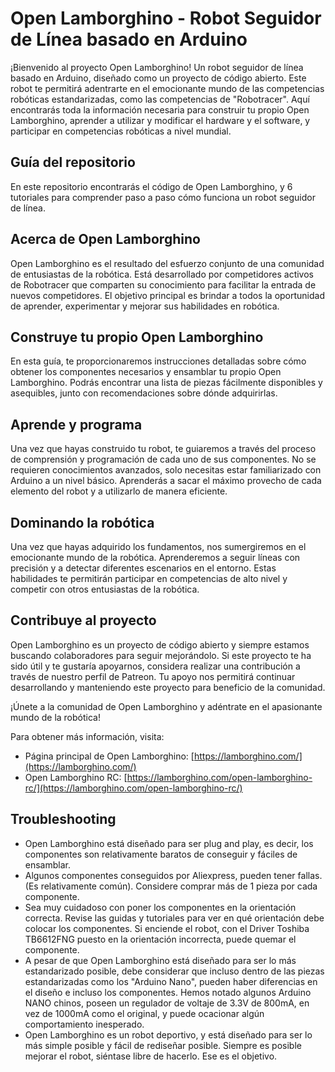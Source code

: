 



# Open Lamborghino - Robot Seguidor de Línea basado en Arduino

¡Bienvenido al proyecto Open Lamborghino! Un robot seguidor de línea basado en Arduino, diseñado como un proyecto de código abierto. Este robot te permitirá adentrarte en el emocionante mundo de las competencias robóticas estandarizadas, como las competencias de "Robotracer". Aquí encontrarás toda la información necesaria para construir tu propio Open Lamborghino, aprender a utilizar y modificar el hardware y el software, y participar en competencias robóticas a nivel mundial.

## Guía del repositorio

En este repositorio encontrarás el código de Open Lamborghino, y 6 tutoriales para comprender paso a paso cómo funciona un robot seguidor de línea. 



## Acerca de Open Lamborghino

Open Lamborghino es el resultado del esfuerzo conjunto de una comunidad de entusiastas de la robótica. Está desarrollado por competidores activos de Robotracer que comparten su conocimiento para facilitar la entrada de nuevos competidores. El objetivo principal es brindar a todos la oportunidad de aprender, experimentar y mejorar sus habilidades en robótica.

## Construye tu propio Open Lamborghino

En esta guía, te proporcionaremos instrucciones detalladas sobre cómo obtener los componentes necesarios y ensamblar tu propio Open Lamborghino. Podrás encontrar una lista de piezas fácilmente disponibles y asequibles, junto con recomendaciones sobre dónde adquirirlas.

## Aprende y programa

Una vez que hayas construido tu robot, te guiaremos a través del proceso de comprensión y programación de cada uno de sus componentes. No se requieren conocimientos avanzados, solo necesitas estar familiarizado con Arduino a un nivel básico. Aprenderás a sacar el máximo provecho de cada elemento del robot y a utilizarlo de manera eficiente.

## Dominando la robótica

Una vez que hayas adquirido los fundamentos, nos sumergiremos en el emocionante mundo de la robótica. Aprenderemos a seguir líneas con precisión y a detectar diferentes escenarios en el entorno. Estas habilidades te permitirán participar en competencias de alto nivel y competir con otros entusiastas de la robótica.

## Contribuye al proyecto

Open Lamborghino es un proyecto de código abierto y siempre estamos buscando colaboradores para seguir mejorándolo. Si este proyecto te ha sido útil y te gustaría apoyarnos, considera realizar una contribución a través de nuestro perfil de Patreon. Tu apoyo nos permitirá continuar desarrollando y manteniendo este proyecto para beneficio de la comunidad.

¡Únete a la comunidad de Open Lamborghino y adéntrate en el apasionante mundo de la robótica!

Para obtener más información, visita:

- Página principal de Open Lamborghino: [https://lamborghino.com/](https://lamborghino.com/)
- Open Lamborghino RC: [https://lamborghino.com/open-lamborghino-rc/](https://lamborghino.com/open-lamborghino-rc/)

## Troubleshooting

- Open Lamborghino está diseñado para ser plug and play, es decir, los componentes son relativamente baratos de conseguir y fáciles de ensamblar.
- Algunos componentes conseguidos por Aliexpress, pueden tener fallas. (Es relativamente común). Considere comprar más de 1 pieza por cada componente.
- Sea muy cuidadoso con poner los componentes en la orientación correcta. Revise las guidas y tutoriales para ver en qué orientación debe colocar los componentes. Si enciende el robot, con el Driver Toshiba TB6612FNG puesto en la orientación incorrecta, puede quemar el componente.
- A pesar de que Open Lamborghino está diseñado para ser lo más estandarizado posible, debe considerar que incluso dentro de las piezas estandarizadas como los "Arduino Nano", pueden haber diferencias en el diseño e incluso los componentes. Hemos notado algunos Arduino NANO chinos, poseen un regulador de voltaje de 3.3V de 800mA, en vez de 1000mA como el original, y puede ocacionar algún comportamiento inesperado.
- Open Lamborghino es un robot deportivo, y está diseñado para ser lo más simple posible y fácil de rediseñar posible. Siempre es posible mejorar el robot, siéntase libre de hacerlo. Ese es el objetivo.


